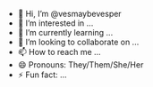 - 👋 Hi, I’m @vesmaybevesper
- 👀 I’m interested in ...
- 🌱 I’m currently learning ...
- 💞️ I’m looking to collaborate on ...
- 📫 How to reach me ...
- 😄 Pronouns: They/Them/She/Her
- ⚡ Fun fact: ...

<!---
vesmaybevesper/vesmaybevesper is a ✨ special ✨ repository because its `README.md` (this file) appears on your GitHub profile.
You can click the Preview link to take a look at your changes.
--->
